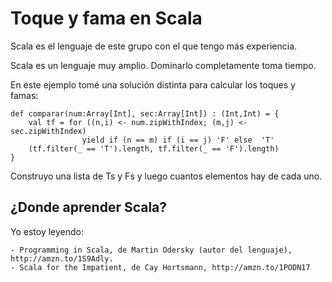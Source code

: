 # Toque y fama en Scala

Scala es el lenguaje de este grupo con el que tengo más experiencia.

Scala es un lenguaje muy amplio. Dominarlo completamente toma tiempo.

En este ejemplo tomé una solución distinta para calcular los toques y famas:

	def comparar(num:Array[Int], sec:Array[Int]) : (Int,Int) = {
		val tf = for ((n,i) <- num.zipWithIndex; (m,j) <- sec.zipWithIndex) 
					yield if (n == m) if (i == j) 'F' else  'T'
		(tf.filter(_ == 'T').length, tf.filter(_ == 'F').length)
	}

Construyo una lista de Ts y Fs y luego cuantos elementos hay de cada uno.


## ¿Donde aprender Scala?

Yo estoy leyendo:

	- Programming in Scala, de Martin Odersky (autor del lenguaje), http://amzn.to/1S9Adly.
	- Scala for the Impatient, de Cay Hortsmann, http://amzn.to/1PODN17
